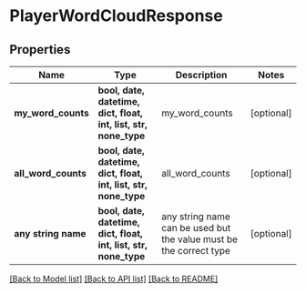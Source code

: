 # PlayerWordCloudResponse


## Properties
Name | Type | Description | Notes
------------ | ------------- | ------------- | -------------
**my_word_counts** | **bool, date, datetime, dict, float, int, list, str, none_type** | my_word_counts | [optional] 
**all_word_counts** | **bool, date, datetime, dict, float, int, list, str, none_type** | all_word_counts | [optional] 
**any string name** | **bool, date, datetime, dict, float, int, list, str, none_type** | any string name can be used but the value must be the correct type | [optional]

[[Back to Model list]](../README.md#documentation-for-models) [[Back to API list]](../README.md#documentation-for-api-endpoints) [[Back to README]](../README.md)



